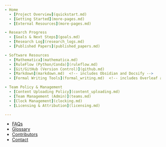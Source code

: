 ```yaml
---
- Home
  - [Project Overview](quickstart.md)
  - [Getting Started](more-pages.md)
  - [External Resources](more-pages.md)

- Research Progress
  - [Goals & Next Steps](goals.md)
  - [Research Log](research_logs.md)
  - [Published Papers](published_papers.md)

- Software Resources
  - [Mathematica](mathematica.md)
  - [RuleFlow (Python/Conda)](ruleflow.md)
  - [Git/GitHub (Version Control)](github.md)
  - [Markdown](markdown.md)  <!-- includes Obsidian and Docsify -->
  - [Formal Writing Tools](formal_writing.md)  <!-- includes Overleaf and JabRef -->

- Team Policy & Management
  - [Content Uploading Policy](content_uploading.md)
  - [Team Management (Admin)](teams.md)
  - [Clock Management](clocking.md)
  - [Licensing & Attribution](licensing.md)

---
```


- [FAQs](faqs.md)
- [Glossary](glossery.md)
- [Contributors](awesome.md)
- [Contact](changelog.md)
